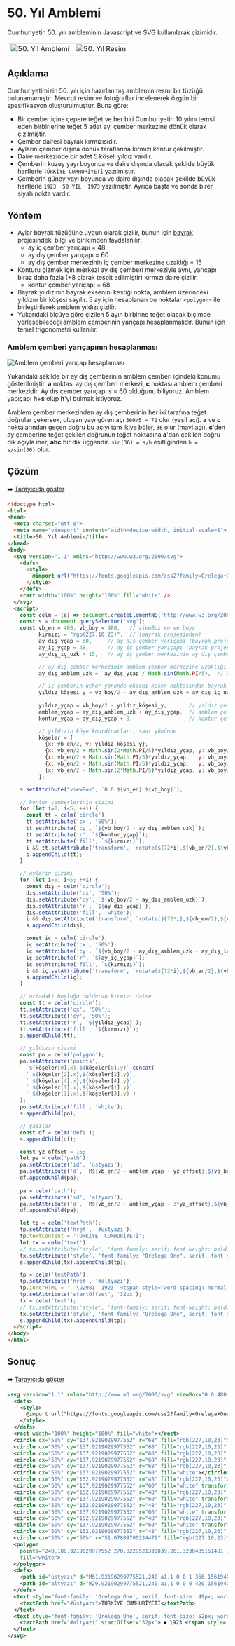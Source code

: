 # 50. Yıl Amblemi
Cumhuriyetin 50. yılı ambleminin Javascript ve SVG kullanılarak çizimidir.

|   |   |
| --- | --- |
| ![50. Yıl Amblemi](./50yil.png) | ![50. Yıl Resim](./orig.png) |

## Açıklama
Cumhuriyetimizin 50. yılı için hazırlanmış amblemin resmi bir tüzüğü bulunamamıştır.
Mevcut resim ve fotoğraflar incelenerek özgün bir spesifikasyon oluşturulmuştur.
Buna göre:
* Bir çember içine çepere teğet ve her biri Cumhuriyetin 10 yılını temsil eden
  birbirlerine teğet 5 adet ay, çember merkezine dönük olarak çizilmiştir.
* Çember dairesi bayrak kırmızısıdır.
* Ayların çember dışına dönük taraflarına kırmızı kontur çekilmiştir.
* Daire merkezinde bir adet 5 köşeli yıldız vardır.
* Çemberin kuzey yayı boyunca ve daire dışında olacak şekilde büyük harflerle `TÜRKİYE CUMHURİYETİ` yazılmıştır.
* Çemberin güney yayı boyunca ve daire dışında olacak şekilde büyük harflerle `1923  50 YIL  1973` yazılmıştır.
  Ayrıca başta ve sonda birer siyah nokta vardır.

## Yöntem
* Aylar bayrak tüzüğüne uygun olarak çizilir, bunun için [bayrak](https://github.com/alperali/bayrak)
  projesindeki bilgi ve birikimden faydalanılır:
  - ay iç çember yarıçapı = 48
  - ay dış çember yarıçapı = 60
  - ay dış çember merkezinin iç çember merkezine uzaklığı = 15
* Konturu çizmek için merkezi ay dış çemberi merkeziyle aynı, yarıçapı biraz daha fazla (+8 olarak tespit edilmiştir)
  kırmızı daire çizilir.
  - kontur çember yarıçapı = 68
* Bayrak yıldızının bayrak eksenini kestiği nokta, amblem üzerindeki yıldızın bir köşesi sayılır.
  5 ay için hesaplanan bu noktalar `<polygon>` ile birleştirilerek amblem yıldızı çizilir.
* Yukarıdaki ölçüye göre çizilen 5 ayın birbirine teğet olacak biçimde yerleşebileceği amblem çemberinin
  yarıçapı hesaplanmalıdır. Bunun için temel trigonometri kullanılır.

### Amblem çemberi yarıçapının hesaplanması

![Amblem çemberi yarıçap hesaplaması](./trigo.png)

Yukarıdaki şekilde bir ay dış çemberinin amblem çemberi içindeki konumu gösterilmiştir.
**a** noktası ay dış çemberi merkezi, **c** noktası amblem çemberi merkezidir.
Ay dış çember yarıçapı *s* = 60 olduğunu biliyoruz. Amblem yapıçapı **h**+**s** olup **h**'yi bulmak istiyoruz.

Amblem çember merkezinden ay dış çemberinin her iki tarafına teğet doğrular çekersek, oluşan yayı gören açı `360/5 = 72` olur
(yeşil açı). **a** ve **c** noktalarından geçen doğru bu açıyı tam ikiye böler, `36` olur (mavi açı).
**c**'den ay çemberine teğet çekilen doğrunun teğet noktasına **a**'dan çekilen doğru dik açıyla iner, **abc** bir dik üçgendir.
`sin(36) = s/h` eşitliğinden `h = s/sin(36)` olur.

## Çözüm
➡️ [Tarayıcıda göster](https://alperali.github.io/50yil/50yil.html)

```html
<!doctype html>
<html>
<head>
  <meta charset="utf-8">
  <meta name="viewport" content="width=device-width, initial-scale=1">
  <title>50. Yıl Amblemi</title>
</head>
<body>
  <svg version="1.1" xmlns="http://www.w3.org/2000/svg">
    <defs>
      <style>
        @import url("https://fonts.googleapis.com/css2?family=Orelega+One&amp;display=swap");
      </style>
    </defs>
    <rect width="100%" height="100%" fill="white" />
  </svg>
  <script>
    const celm = (e) => document.createElementNS('http://www.w3.org/2000/svg', e);
    const s = document.querySelector('svg');
    const vb_en = 480, vb_boy = 480,   // viewBox en ve boyu
          kırmızı = "rgb(227,10,23)",  // (bayrak projesinden)
          ay_dış_yçap = 60,     // ay dış çember yarıçapı (bayrak projesinden)
          ay_iç_yçap = 48,      // ay iç çember yarıçapı (bayrak projesinden)
          ay_dış_iç_uzk = 15,   // ay iç çember merkezinin ay dış çember merkezine uzaklığı (bayrak projesinden)

          // ay dış çember merkezinin amblem çember merkezine uzaklığı
          ay_dış_amblem_uzk =  ay_dış_yçap / Math.sin(Math.PI/5),  // 36 deg == Math.PI/5 rad

          // iç çemberin uçkur yönünde ekseni kesen noktasından bayrak eninin üçte biri uzaklıktadır (bayrak projesinden)
          yıldız_köşesi_y = vb_boy/2 - ay_dış_amblem_uzk + ay_dış_iç_uzk - ay_iç_yçap + 80 + 4,
          
          yıldız_yçap = vb_boy/2 - yıldız_köşesi_y,       // yıldız çemberinin yarıçapı
          amblem_yçap = ay_dış_amblem_uzk + ay_dış_yçap,  // amblem çemberinin yarıçapı
          kontur_yçap = ay_dış_yçap + 8,                  // kontur çemberinin yarıçapı

          // yıldızın köşe koordinatları, saat yönünde
          köşeler = [
            {x: vb_en/2, y: yıldız_köşesi_y},
            {x: vb_en/2 + Math.sin(2*Math.PI/5)*yıldız_yçap, y: vb_boy/2 - Math.cos(2*Math.PI/5)*yıldız_yçap},
            {x: vb_en/2 + Math.sin(Math.PI/5)*yıldız_yçap,   y: vb_boy/2 + Math.cos(Math.PI/5)*yıldız_yçap},
            {x: vb_en/2 - Math.sin(Math.PI/5)*yıldız_yçap,   y: vb_boy/2 + Math.cos(Math.PI/5)*yıldız_yçap},
            {x: vb_en/2 - Math.sin(2*Math.PI/5)*yıldız_yçap, y: vb_boy/2 - Math.cos(2*Math.PI/5)*yıldız_yçap}
          ];

    s.setAttribute("viewBox", `0 0 ${vb_en} ${vb_boy}`);

    // kontur çemberlerinin çizimi
    for (let i=0; i<5; ++i) {
      const tt = celm('circle');
      tt.setAttribute('cx', '50%');
      tt.setAttribute('cy', `${vb_boy/2 - ay_dış_amblem_uzk}`);
      tt.setAttribute('r', `${kontur_yçap}`);
      tt.setAttribute('fill', `${kırmızı}`);
      i && tt.setAttribute('transform', `rotate(${72*i},${vb_en/2},${vb_boy/2})`);
      s.appendChild(tt);
    }

    // ayların çizimi
    for (let i=0; i<5; ++i) {
      const dış = celm('circle');
      dış.setAttribute('cx', '50%');
      dış.setAttribute('cy', `${vb_boy/2 - ay_dış_amblem_uzk}`);
      dış.setAttribute('r', `${ay_dış_yçap}`);
      dış.setAttribute('fill', 'white');
      i && dış.setAttribute('transform', `rotate(${72*i},${vb_en/2},${vb_boy/2})`);
      s.appendChild(dış);

      const iç = celm('circle');
      iç.setAttribute('cx', '50%');
      iç.setAttribute('cy', `${vb_boy/2 - ay_dış_amblem_uzk + ay_dış_iç_uzk}`);
      iç.setAttribute('r', `${ay_iç_yçap}`);
      iç.setAttribute('fill', `${kırmızı}`);
      i && iç.setAttribute('transform', `rotate(${72*i},${vb_en/2},${vb_boy/2})`);
      s.appendChild(iç);
    }

    // ortadaki boşluğu dolduran kırmızı daire
    const tt = celm('circle');
    tt.setAttribute('cx', '50%');
    tt.setAttribute('cy', '50%');
    tt.setAttribute('r', `${yıldız_yçap}`);
    tt.setAttribute('fill', `${kırmızı}`);
    s.appendChild(tt);

    // yıldızın çizimi
    const po = celm('polygon');
    po.setAttribute('points',
      `${köşeler[0].x},${köşeler[0].y}`.concat(
      ` ${köşeler[2].x},${köşeler[2].y}`,
      ` ${köşeler[4].x},${köşeler[4].y}`,
      ` ${köşeler[1].x},${köşeler[1].y}`,
      ` ${köşeler[3].x},${köşeler[3].y}`)
    );
    po.setAttribute('fill', 'white');
    s.appendChild(po);

    // yazılar
    const df = celm('defs');
    s.appendChild(df);

    const yz_offset = 16;
    let pa = celm('path');
    pa.setAttribute('id', 'üstyazı');
    pa.setAttribute('d', `M${vb_en/2 - amblem_yçap - yz_offset},${vb_boy/2} a1,1 0 0 1 ${2*amblem_yçap + 2*yz_offset},0`);
    df.appendChild(pa);
    
    pa = celm('path');
    pa.setAttribute('id', 'altyazı');
    pa.setAttribute('d', `M${vb_en/2 - amblem_yçap - 3*yz_offset},${vb_boy/2} a1,1 0 0 0 ${2*amblem_yçap + 6*yz_offset},0`);
    df.appendChild(pa);

    let tp = celm('textPath');
    tp.setAttribute('href', `#üstyazı`);
    tp.textContent = 'TÜRKİYE  CUMHURİYETİ';
    let tx = celm('text');
    // tx.setAttribute('style', 'font-family: serif; font-weight: bold; font-size: 6.2ex; white-space: pre;');
    tx.setAttribute('style', 'font-family: "Orelega One", serif; font-size: 49px; word-spacing: 10px; letter-spacing: -0.75px;');
    s.appendChild(tx).appendChild(tp);

    tp = celm('textPath');
    tp.setAttribute('href', '#altyazı');
    tp.innerHTML = '  \u2981  1923  <tspan style="word-spacing: normal;">50 YIL</tspan>  1973  \u2981  ';   // \u25CF
    tp.setAttribute('startOffset', '32px');
    tx = celm('text');
    // tx.setAttribute('style', 'font-family: serif; font-weight: bold; font-size: 6.6ex; white-space: pre; letter-spacing: 0.15ex;');
    tx.setAttribute('style', 'font-family: "Orelega One", serif; font-size: 52px; word-spacing: 20px; letter-spacing: 1.8px;');
    s.appendChild(tx).appendChild(tp);
  </script>
</body>
</html>
```

## Sonuç
➡️ [Tarayıcıda göster](https://alperali.github.io/50yil/50yil.svg)

```svg
<svg version="1.1" xmlns="http://www.w3.org/2000/svg" viewBox="0 0 480 480">
  <defs>
    <style>
      @import url("https://fonts.googleapis.com/css2?family=Orelega+One&amp;display=swap");
    </style>
  </defs>
  <rect width="100%" height="100%" fill="white"></rect>
  <circle cx="50%" cy="137.9219029977552" r="68" fill="rgb(227,10,23)"></circle>
  <circle cx="50%" cy="137.9219029977552" r="68" fill="rgb(227,10,23)" transform="rotate(72,240,240)"></circle>
  <circle cx="50%" cy="137.9219029977552" r="68" fill="rgb(227,10,23)" transform="rotate(144,240,240)"></circle>
  <circle cx="50%" cy="137.9219029977552" r="68" fill="rgb(227,10,23)" transform="rotate(216,240,240)"></circle>
  <circle cx="50%" cy="137.9219029977552" r="68" fill="rgb(227,10,23)" transform="rotate(288,240,240)"></circle>
  <circle cx="50%" cy="137.9219029977552" r="60" fill="white"></circle>
  <circle cx="50%" cy="152.9219029977552" r="48" fill="rgb(227,10,23)"></circle>
  <circle cx="50%" cy="137.9219029977552" r="60" fill="white" transform="rotate(72,240,240)"></circle>
  <circle cx="50%" cy="152.9219029977552" r="48" fill="rgb(227,10,23)" transform="rotate(72,240,240)"></circle>
  <circle cx="50%" cy="137.9219029977552" r="60" fill="white" transform="rotate(144,240,240)"></circle>
  <circle cx="50%" cy="152.9219029977552" r="48" fill="rgb(227,10,23)" transform="rotate(144,240,240)"></circle>
  <circle cx="50%" cy="137.9219029977552" r="60" fill="white" transform="rotate(216,240,240)"></circle>
  <circle cx="50%" cy="152.9219029977552" r="48" fill="rgb(227,10,23)" transform="rotate(216,240,240)"></circle>
  <circle cx="50%" cy="137.9219029977552" r="60" fill="white" transform="rotate(288,240,240)"></circle>
  <circle cx="50%" cy="152.9219029977552" r="48" fill="rgb(227,10,23)" transform="rotate(288,240,240)"></circle>
  <circle cx="50%" cy="50%" r="51.07809700224479" fill="rgb(227,10,23)"></circle>
  <polygon
    points="240,188.9219029977552 270.0229521330839,281.3230485151481 191.42184300605913,224.2159999859743 288.57815699394087,224.2159999859743 209.97704786691614,281.3230485151481"
    fill="white">
  </polygon>
  <defs>
    <path id="üstyazı" d="M61.92190299775521,240 a1,1 0 0 1 356.1561940044896,0"></path>
    <path id="altyazı" d="M29.92190299775521,240 a1,1 0 0 0 420.1561940044896,0"></path>
  </defs>
  <text style="font-family: 'Orelega One', serif; font-size: 49px; word-spacing: 10px; letter-spacing: -0.75px;">
    <textPath href="#üstyazı">TÜRKİYE CUMHURİYETİ</textPath>
  </text>
  <text style="font-family: 'Orelega One', serif; font-size: 52px; word-spacing: 20px; letter-spacing: 1.8px;">
    <textPath href="#altyazı" startOffset="32px"> ⦁ 1923 <tspan style="word-spacing: normal;">50 YIL</tspan> 1973 ⦁ </textPath>
  </text>
</svg>
```

